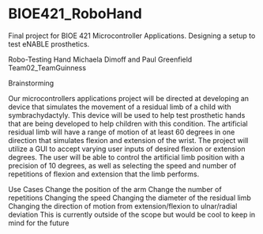 # BIOE421_RoboHand
Final project for BIOE 421 Microcontroller Applications. Designing a setup to test eNABLE prosthetics. 

Robo-Testing Hand
Michaela Dimoff and Paul Greenfield
Team02_TeamGuinness

Brainstorming

Our microcontrollers applications project will be directed at developing an device that simulates the movement of a residual limb of a child with symbrachydactyly. This device will be used to help test prosthetic hands that are being developed to help children with this condition. The artificial residual limb will have a range of motion of at least 60 degrees in one direction that simulates flexion and extension of the wrist. The project will utilize a GUI to accept varying user inputs of desired flexion or extension degrees. The user will be able to control the artificial limb position with a precision of 10 degrees, as well as selecting the speed and number of repetitions of flexion and extension that the limb performs. 

Use Cases
Change the position of the arm
Change the number of repetitions 
Changing the speed
Changing the diameter of the residual limb
Changing the direction of motion from extension/flexion to ulnar/radial deviation
This is currently outside of the scope but would be cool to keep in mind for the future

